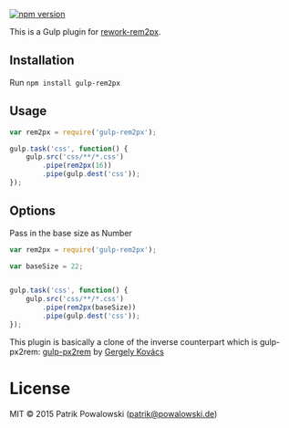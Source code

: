 [![npm version][npm-image]][npm-url]

This is a Gulp plugin for [rework-rem2px](https://github.com/nfroidure/rework-rem2px).

## Installation

Run `npm install gulp-rem2px`

## Usage

```js
var rem2px = require('gulp-rem2px');

gulp.task('css', function() {
    gulp.src('css/**/*.css')
        .pipe(rem2px(16))
        .pipe(gulp.dest('css'));
});
```

## Options

Pass in the base size as Number

```js
var rem2px = require('gulp-rem2px');

var baseSize = 22;


gulp.task('css', function() {
    gulp.src('css/**/*.css')
        .pipe(rem2px(baseSize))
        .pipe(gulp.dest('css'));
});
```

This plugin is basically a clone of the inverse counterpart which is gulp-px2rem:
[gulp-px2rem](https://github.com/ggkovacs/gulp-px2rem)
by [Gergely Kovács](https://github.com/ggkovacs)

# License
MIT © 2015 Patrik Powalowski (patrik@powalowski.de)

[npm-image]: https://badge.fury.io/js/gulp-rem2px.svg
[npm-url]: https://www.npmjs.com/package/gulp-rem2px
